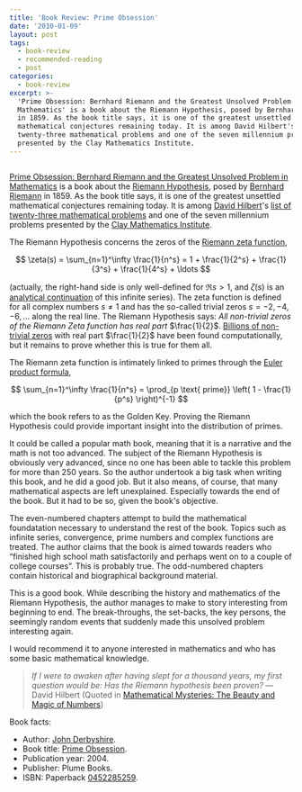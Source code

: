 ```yaml
---
title: 'Book Review: Prime Obsession'
date: '2010-01-09'
layout: post
tags:
  - book-review
  - recommended-reading
  - post
categories:
  - book-review
excerpt: >-
  'Prime Obsession: Bernhard Riemann and the Greatest Unsolved Problem in
  Mathematics' is a book about the Riemann Hypothesis, posed by Bernhard Riemann
  in 1859. As the book title says, it is one of the greatest unsettled
  mathematical conjectures remaining today. It is among David Hilbert's list of
  twenty-three mathematical problems and one of the seven millennium problems
  presented by the Clay Mathematics Institute.
---
```

<div class="pull-right"><a href="/refs/derbyshire03"><img src="/media/books/derbyshire03.jpg" alt=""></a></div>

[Prime Obsession: Bernhard Riemann and the Greatest Unsolved Problem in Mathematics](/refs/derbyshire03) is a book about the [Riemann Hypothesis](http://en.wikipedia.org/wiki/Riemann_hypothesis), posed by [Bernhard Riemann](http://en.wikipedia.org/wiki/Bernhard_Riemann) in 1859. As the book title says, it is one of the greatest unsettled mathematical conjectures remaining today. It is among [David Hilbert](http://en.wikipedia.org/wiki/David_Hilbert)'s [list of twenty-three mathematical problems](http://en.wikipedia.org/wiki/Hilbert_problems) and one of the seven millennium problems presented by the [Clay Mathematics Institute](http://www.claymath.org).

The Riemann Hypothesis concerns the zeros of the [Riemann zeta function](http://en.wikipedia.org/wiki/Riemann_zeta_function),

$$
\zeta(s) = \sum_{n=1}^\infty \frac{1}{n^s} = 1 + \frac{1}{2^s} + \frac{1}{3^s} + \frac{1}{4^s} + \ldots
$$

(actually, the right-hand side is only well-defined for $\Re s > 1$, and $\zeta(s)$ is an [analytical continuation](http://en.wikipedia.org/wiki/Analytic_continuation) of this infinite series). The zeta function is defined for all complex numbers $s \neq 1$ and has the so-called trivial zeros $s=-2, -4, -6, \ldots$ along the real line. The Riemann Hypothesis says: *All non-trivial zeros of the Riemann Zeta function has real part* $\frac{1}{2}$. [Billions of non-trivial zeros](http://www.dtc.umn.edu/~odlyzko/zeta_tables/index.html) with real part $\frac{1}{2}$ have been found computationally, but it remains to prove whether this is true for them all.

The Riemann zeta function is intimately linked to primes through the [Euler product formula](http://en.wikipedia.org/wiki/Euler_product_formula),

$$
\sum_{n=1}^\infty \frac{1}{n^s} = \prod_{p \text{ prime}} \left( 1 - \frac{1}{p^s} \right)^{-1}
$$

which the book refers to as the Golden Key. Proving the Riemann Hypothesis could provide important insight into the distribution of primes.

It could be called a popular math book, meaning that it is a narrative and the math is not too advanced. The subject of the Riemann Hypothesis is obviously very advanced, since no one has been able to tackle this problem for more than 250 years. So the author undertook a big task when writing this book, and he did a good job. But it also means, of course, that many mathematical aspects are left unexplained. Especially towards the end of the book. But it had to be so, given the book's objective.

The even-numbered chapters attempt to build the mathematical foundatation necessary to understand the rest of the book. Topics such as infinite series, convergence, prime numbers and complex functions are treated. The author claims that the book is aimed towards readers who &#8220;finished high school math satisfactorily and perhaps went on to a couple of college courses&#8221;. This is probably true. The odd-numbered chapters contain historical and biographical background material.

This is a good book. While describing the history and mathematics of the Riemann Hypothesis, the author manages to make to story interesting from beginning to end. The break-throughs, the set-backs, the key persons, the seemingly random events that suddenly made this unsolved problem interesting again.

I would recommend it to anyone interested in mathematics and who has some basic mathematical knowledge.

> *If I were to awaken after having slept for a thousand years, my first question would be: Has the Riemann hypothesis been proven?* &#8212; David Hilbert (Quoted in <a href="https://en.wikipedia.org/wiki/Special:BookSources/0306454041">Mathematical Mysteries: The Beauty and Magic of Numbers</a>)

Book facts:

*   Author: [John Derbyshire](http://www.johnderbyshire.com/).
*   Book title: [Prime Obsession](/refs/derbyshire03).
*   Publication year: 2004.
*   Publisher: Plume Books.
*   ISBN: Paperback [0452285259](http://en.wikipedia.org/w/index.php?title=Special:BookSources&isbn=0452285259).
